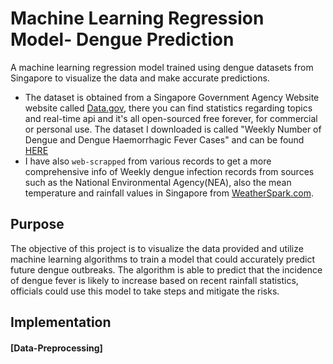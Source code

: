 # Machine Learning Regression Model- Dengue Prediction
A machine learning regression model trained using dengue datasets from Singapore to visualize the data and make accurate predictions.

- The dataset is obtained from a Singapore Government Agency Website website called [Data.gov](https://beta.data.gov.sg/), there you can find statistics regarding topics and real-time api and it's all open-sourced free forever, for commercial or personal use. The dataset I downloaded is called "Weekly Number of Dengue and Dengue Haemorrhagic Fever Cases" and can be found [HERE](https://beta.data.gov.sg/datasets/d_ac1eecf0886ff0bceefbc51556247015/view)
- I have also `web-scrapped` from various records to get a more comprehensive info of Weekly dengue infection records from sources such as the National Environmental Agency(NEA), also the mean temperature and rainfall values in Singapore from [WeatherSpark.com](https://weatherspark.com/y/114655/Average-Weather-in-Singapore-Year-Round).

## Purpose
The objective of this project is to visualize the data provided and utilize machine learning algorithms to train a model that could accurately predict future dengue outbreaks. The algorithm is able to predict that the incidence of dengue fever is likely to increase based on recent rainfall statistics, officials could use this model to take steps and mitigate the risks.

## Implementation
#### [Data-Preprocessing]

